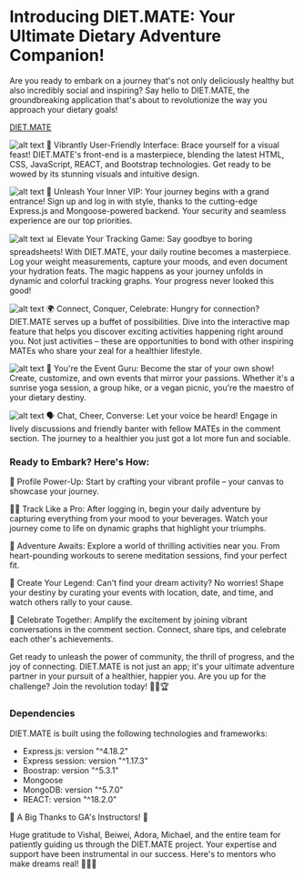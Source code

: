# Introducing DIET.MATE: Your Ultimate Dietary Adventure Companion!

Are you ready to embark on a journey that's not only deliciously healthy but also incredibly social and inspiring? Say hello to DIET.MATE, the groundbreaking application that's about to revolutionize the way you approach your dietary goals!

[DIET.MATE](https://diet-mate.onrender.com)

![alt text](https://raw.githubusercontent.com/MKuma5555/socialDiet_Project4/main/image/Screen%20Shot%202023-08-18%20at%2010.30.25%20pm.png)
🎨 Vibrantly User-Friendly Interface: Brace yourself for a visual feast! DIET.MATE's front-end is a masterpiece, blending the latest HTML, CSS, JavaScript, REACT, and Bootstrap technologies. Get ready to be wowed by its stunning visuals and intuitive design.

![alt text](https://raw.githubusercontent.com/MKuma5555/socialDiet_Project4/main/image/Screen%20Shot%202023-08-18%20at%2010.29.52%20pm.png)
🔐 Unleash Your Inner VIP: Your journey begins with a grand entrance! Sign up and log in with style, thanks to the cutting-edge Express.js and Mongoose-powered backend. Your security and seamless experience are our top priorities.

![alt text](https://raw.githubusercontent.com/MKuma5555/socialDiet_Project4/main/image/Screen%20Shot%202023-08-18%20at%2010.30.53%20pm.png)
📊 Elevate Your Tracking Game: Say goodbye to boring spreadsheets! With DIET.MATE, your daily routine becomes a masterpiece. Log your weight measurements, capture your moods, and even document your hydration feats. The magic happens as your journey unfolds in dynamic and colorful tracking graphs. Your progress never looked this good!

![alt text](https://raw.githubusercontent.com/MKuma5555/socialDiet_Project4/main/image/Screen%20Shot%202023-08-18%20at%2010.31.38%20pm.png)
🌍 Connect, Conquer, Celebrate: Hungry for connection? DIET.MATE serves up a buffet of possibilities. Dive into the interactive map feature that helps you discover exciting activities happening right around you. Not just activities – these are opportunities to bond with other inspiring MATEs who share your zeal for a healthier lifestyle.

![alt text](https://raw.githubusercontent.com/MKuma5555/socialDiet_Project4/main/image/Screen%20Shot%202023-08-18%20at%2010.32.04%20pm.png)
🎉 You're the Event Guru: Become the star of your own show! Create, customize, and own events that mirror your passions. Whether it's a sunrise yoga session, a group hike, or a vegan picnic, you're the maestro of your dietary destiny.

![alt text](https://raw.githubusercontent.com/MKuma5555/socialDiet_Project4/main/image/Screen%20Shot%202023-08-18%20at%2010.32.46%20pm.png)
🗣 Chat, Cheer, Converse: Let your voice be heard! Engage in lively discussions and friendly banter with fellow MATEs in the comment section. The journey to a healthier you just got a lot more fun and sociable.

### Ready to Embark? Here's How:

🎉 Profile Power-Up: Start by crafting your vibrant profile – your canvas to showcase your journey.

🏃‍♀️ Track Like a Pro: After logging in, begin your daily adventure by capturing everything from your mood to your beverages. Watch your journey come to life on dynamic graphs that highlight your triumphs.

🌟 Adventure Awaits: Explore a world of thrilling activities near you. From heart-pounding workouts to serene meditation sessions, find your perfect fit.

🚀 Create Your Legend: Can't find your dream activity? No worries! Shape your destiny by curating your events with location, date, and time, and watch others rally to your cause.

🎊 Celebrate Together: Amplify the excitement by joining vibrant conversations in the comment section. Connect, share tips, and celebrate each other's achievements.

Get ready to unleash the power of community, the thrill of progress, and the joy of connecting. DIET.MATE is not just an app; it's your ultimate adventure partner in your pursuit of a healthier, happier you. Are you up for the challenge? Join the revolution today! 🌟🍏🏆

### Dependencies

DIET.MATE is built using the following technologies and frameworks:

- Express.js: version "^4.18.2"
- Express session: version "^1.17.3"
- Boostrap: version "^5.3.1"
- Mongoose
- MongoDB: version "^5.7.0"
- REACT: version "^18.2.0"

🌟 A Big Thanks to GA's Instructors! 🌟

Huge gratitude to Vishal, Beiwei, Adora, Michael, and the entire team for patiently guiding us through the DIET.MATE project. Your expertise and support have been instrumental in our success. Here's to mentors who make dreams real! 🙏🚀🌈
